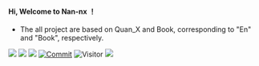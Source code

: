 #### Hi, Welcome to Nan-nx ！
* The all project are based on Quan_X and Book, corresponding to "En" and "Book", respectively.

<a href="https://github.com/Nan-nx/Book"><img src='https://img.shields.io/badge/Book-v3.0-purple'/></a>
<a href="https://github.com/Nan-nx/En"><img src='https://img.shields.io/badge/Quan_X-v2.0-red'/></a>
<a href="https://www.v2rayfree.eu.org/post/free-v2ray"><img src='https://img.shields.io/badge/Proxy-v2.0-green'/></a>
[![Commit](https://img.shields.io/github/commit-activity/m/Nan-nx/En?label=commits&color=orange)](https://github.com/Nan-nx/En/commits/master)
![Visitor](https://visitor-badge.glitch.me/badge?page_id=Nan-nx)
<a href="https://t.me/Nan_nx"><img src='https://img.shields.io/badge/contact-Nan--nx-blue'/></a>

